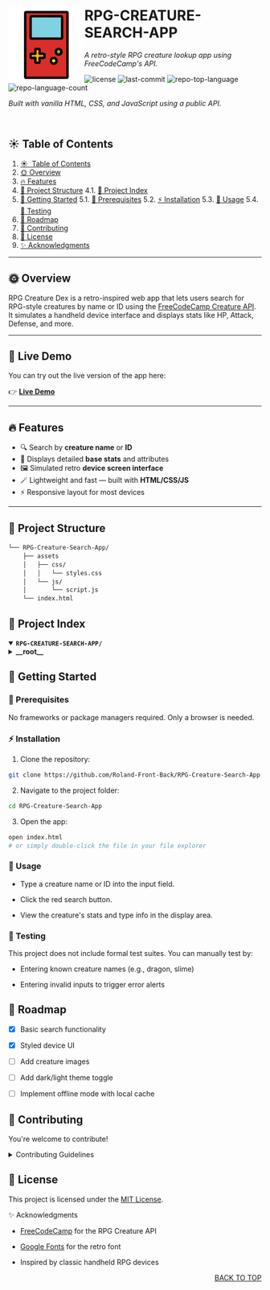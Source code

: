 <div id="top">

<!-- HEADER STYLE: COMPACT -->
<img src="assets/img/game-boy.png" width="30%" align="left">

# RPG-CREATURE-SEARCH-APP

<em>A retro-style RPG creature lookup app using FreeCodeCamp's API.</em>

<!-- BADGES -->
<img src="https://img.shields.io/github/license/Roland-Front-Back/RPG-Creature-Search-App?style=plastic&logo=opensourceinitiative&logoColor=white&color=blueviolet" alt="license">
<img src="https://img.shields.io/github/last-commit/Roland-Front-Back/RPG-Creature-Search-App?style=plastic&logo=git&logoColor=white&color=blueviolet" alt="last-commit">
<img src="https://img.shields.io/github/languages/top/Roland-Front-Back/RPG-Creature-Search-App?style=plastic&color=blueviolet" alt="repo-top-language">
<img src="https://img.shields.io/github/languages/count/Roland-Front-Back/RPG-Creature-Search-App?style=plastic&color=blueviolet" alt="repo-language-count">

<em>Built with vanilla HTML, CSS, and JavaScript using a public API.</em>

<br clear="left"/>

## ☀️ Table of Contents

1. [☀ ️ Table of Contents](#-table-of-contents)
2. [🌞 Overview](#-overview)
3. [🔥 Features](#-features)
4. [🌅 Project Structure](#-project-structure)
   4.1. [🌄 Project Index](#-project-index)
5. [🚀 Getting Started](#-getting-started)
   5.1. [🌟 Prerequisites](#-prerequisites)
   5.2. [⚡ Installation](#-installation)
   5.3. [🔆 Usage](#-usage)
   5.4. [🌠 Testing](#-testing)
6. [🌻 Roadmap](#-roadmap)
7. [🤝 Contributing](#-contributing)
8. [📜 License](#-license)
9. [✨ Acknowledgments](#-acknowledgments)

---

## 🌞 Overview

RPG Creature Dex is a retro-inspired web app that lets users search for RPG-style creatures by name or ID using the [FreeCodeCamp Creature API](https://rpg-creature-api.freecodecamp.rocks/). It simulates a handheld device interface and displays stats like HP, Attack, Defense, and more.

---

## 🔗 Live Demo

You can try out the live version of the app here:

👉 **[Live Demo](https://roland-front-back.github.io/RPG-Creature-Search-App/)**

---

## 🔥 Features

- 🔍 Search by **creature name** or **ID**
- 🧠 Displays detailed **base stats** and attributes
- 🖼️ Simulated retro **device screen interface**
- 🪄 Lightweight and fast — built with **HTML/CSS/JS**
- ⚡ Responsive layout for most devices

---

## 🌅 Project Structure

```sh
└── RPG-Creature-Search-App/
    ├── assets
    │   ├── css/
    │   │   └── styles.css
    │   └── js/
    │       └── script.js
    └── index.html
```

## 🌄 Project Index

<details open> <summary><b><code>RPG-CREATURE-SEARCH-APP/</code></b></summary> <details> <summary><b>__root__</b></summary> <blockquote> <table style='width: 100%; border-collapse: collapse;'> <thead> <tr> <th style='width: 30%; text-align: left;'>File</th> <th style='text-align: left;'>Purpose</th> </tr> </thead> <tr> <td><code>index.html</code></td> <td>Main HTML structure and entry point</td> </tr> <tr> <td><code>assets/css/styles.css</code></td> <td>Styling for the UI (device, screen, buttons)</td> </tr> <tr> <td><code>assets/js/script.js</code></td> <td>Handles user input, fetch calls, and DOM updates</td> </tr> </table> </blockquote> </details> </details>

## 🚀 Getting Started

### 🌟 Prerequisites

No frameworks or package managers required. Only a browser is needed.

### ⚡ Installation

1. Clone the repository:

```sh
git clone https://github.com/Roland-Front-Back/RPG-Creature-Search-App
```

2. Navigate to the project folder:

```sh
cd RPG-Creature-Search-App
```

3. Open the app:

```sh
open index.html
# or simply double-click the file in your file explorer
```

### 🔆 Usage

- Type a creature name or ID into the input field.

- Click the red search button.

- View the creature's stats and type info in the display area.

### 🌠 Testing

This project does not include formal test suites. You can manually test by:

- Entering known creature names (e.g., dragon, slime)

- Entering invalid inputs to trigger error alerts

## 🌻 Roadmap

- [x] Basic search functionality

- [x] Styled device UI

- [ ] Add creature images

- [ ] Add dark/light theme toggle

- [ ] Implement offline mode with local cache

## 🤝 Contributing

You're welcome to contribute!

<details> <summary>Contributing Guidelines</summary>

    Fork the repository

    Create your branch: git checkout -b feature/new-feature

    Commit changes: git commit -m "Add new feature"

    Push branch: git push origin feature/new-feature

    Submit a pull request

</details>

## 📜 License

This project is licensed under the [MIT License](LICENSE).

✨ Acknowledgments

- <a href="https://www.freecodecamp.org/">FreeCodeCamp</a> for the RPG Creature API

- <a href="https://fonts.google.com/specimen/Silkscreen">Google Fonts</a> for the retro font

- Inspired by classic handheld RPG devices

<div align="right"><a href="#top">BACK TO TOP</a>
</div>
